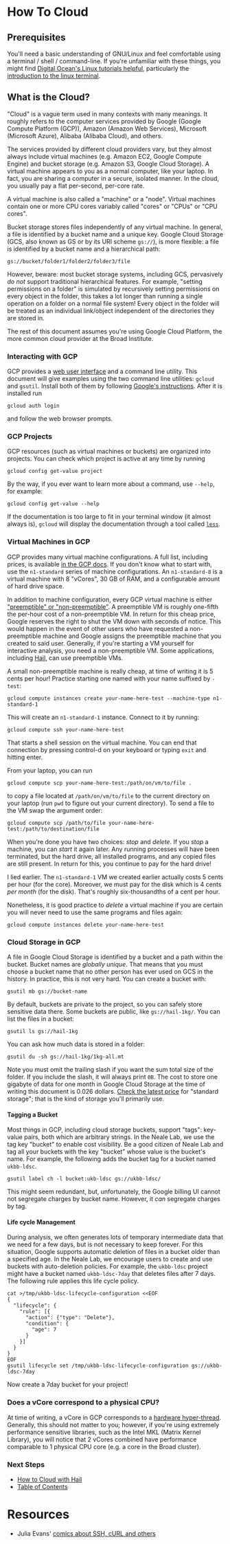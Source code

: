 # How To Cloud

## Prerequisites

You'll need a basic understanding of GNU/Linux and feel comfortable using a
terminal / shell / command-line. If you're unfamiliar with these things, you
might find [Digital Ocean's Linux tutorials
helpful](https://www.digitalocean.com/community/tutorial_series/getting-started-with-linux),
particularly the [introduction to the linux
terminal](https://www.digitalocean.com/community/tutorials/an-introduction-to-the-linux-terminal).

## What is the Cloud?

"Cloud" is a vague term used in many contexts with many meanings. It roughly
refers to the computer services provided by Google (Google Compute Platform
(GCP)), Amazon (Amazon Web Services), Microsoft (Microsoft Azure), Alibaba
(Alibaba Cloud), and others.

The services provided by different cloud providers vary, but they almost
always include virtual machines (e.g. Amazon EC2, Google Compute Engine) and
bucket storage (e.g. Amazon S3, Google Cloud Storage). A virtual machine appears
to you as a normal computer, like your laptop. In fact, you are sharing a
computer in a secure, isolated manner. In the cloud, you usually pay a flat
per-second, per-core rate.

A virtual machine is also called a "machine" or a "node". Virtual machines
contain one or more CPU cores variably called "cores" or "CPUs" or "CPU cores".

Bucket storage stores files independently of any virtual machine. In general, a
file is identified by a bucket name and a unique key. Google Cloud Storage (GCS,
also known as GS or by its URI scheme `gs://`), is more flexible: a file is
identified by a bucket name and a hierarchical path:

```
gs://bucket/folder1/folder2/folder3/file
```

However, beware: most bucket storage systems, including GCS, pervasively *do
not* support traditional hierarchical features. For example, "setting
permissions on a folder" is simulated by recursively setting permissions on
every object in the folder, this takes a lot longer than running a single
operation on a folder on a normal file system! Every object in the folder will
be treated as an individual link/object independent of the directories they are
stored in.

The rest of this document assumes you're using Google Cloud Platform, the
more common cloud provider at the Broad Institute.

### Interacting with GCP

GCP provides a [web user interface](https://console.cloud.google.com) and a
command line utility. This document will give examples using the two command line
utilities: `gcloud` and `gsutil`. Install both of them by following [Google's
instructions](https://cloud.google.com/sdk/docs/downloads-interactive). After it
is installed run

```
gcloud auth login
```

and follow the web browser prompts.

### GCP Projects

GCP resources (such as virtual machines or buckets) are organized into
projects. You can check which project is active at any time by running

```
gcloud config get-value project
```

By the way, if you ever want to learn more about a command, use `--help`, for
example:

```
gcloud config get-value --help
```

If the documentation is too large to fit in your terminal window (it almost
always is), `gcloud` will display the documentation through a tool called
[`less`](https://en.wikipedia.org/wiki/Less_(Unix)).

### Virtual Machines in GCP

GCP provides many virtual machine configurations. A full list, including prices,
is available [in the GCP
docs](https://cloud.google.com/compute/vm-instance-pricing). If you don't know
what to start with, use the `n1-standard` series of machine configurations. An
`n1-standard-8` is a virtual machine with 8 "vCores", 30 GB of RAM, and a
configurable amount of hard drive space.

In addition to machine configuration, every GCP virtual machine is either
["preemptible" or
"non-preemptible"](https://cloud.google.com/compute/docs/instances/preemptible). A
preemptible VM is roughly one-fifth the per-hour cost of a non-preemptible
VM. In return for this cheap price, Google reserves the right to shut the VM
down with seconds of notice. This would happen in the event of other users who
have requested a non-preemptible machine and Google assigns the preemptible
machine that you created to said user.  Generally, if you're starting a VM
yourself for interactive analysis, you need a non-preemptible VM. Some
applications, including [Hail](https://hail.is), can use preemptible VMs.

A small non-preemptible machine is really cheap, at time of writing it is 5
cents per hour! Practice starting one named with your name suffixed by `-test`:

```
gcloud compute instances create your-name-here-test --machine-type n1-standard-1
```

This will create an `n1-standard-1` instance. Connect to it by running:

```
gcloud compute ssh your-name-here-test
```

That starts a shell session on the virtual machine. You can end that connection
by pressing control-d on your keyboard or typing `exit` and hitting enter.

From your laptop, you can run

```
gcloud compute scp your-name-here-test:/path/on/vm/to/file .
```

to copy a file located at `/path/on/vm/to/file` to the current directory on your
laptop (run `pwd` to figure out your current directory). To send a file to the
VM swap the argument order:

```
gcloud compute scp /path/to/file your-name-here-test:/path/to/destination/file
```

When you're done you have two choices: *stop* and *delete*. If you *stop* a machine,
you can *start* it again later. Any running processes will have been terminated,
but the hard drive, all installed programs, and any copied files are still
present. In return for this, you continue to pay for the hard drive!

I lied earlier. The `n1-standard-1` VM we created earlier actually costs 5 cents
per hour (for the core). Moreover, we must pay for the disk which is 4 cents
*per month* (for the disk). That's roughly six-thousandths of a cent per hour.

Nonetheless, it is good practice to *delete* a virtual machine if you are
certain you will never need to use the same programs and files again:

```
gcloud compute instances delete your-name-here-test
```

### Cloud Storage in GCP

A file in Google Cloud Storage is identified by a bucket and a path within the
bucket. Bucket names are *globally unique*. That means that you must choose a
bucket name that no other person has ever used on GCS in the history. In
practice, this is not very hard. You can create a bucket with:

```
gsutil mb gs://bucket-name
```

By default, buckets are private to the project, so you can safely store
sensitive data there. Some buckets are public, like `gs://hail-1kg/`. You can
list the files in a bucket:

```
gsutil ls gs://hail-1kg
```

You can ask how much data is stored in a folder:

```
gsutil du -sh gs://hail-1kg/1kg-all.mt
```

Note you must omit the trailing slash if you want the sum total size of the
folder. If you include the slash, it will always print `0B`. The cost to store
one gigabyte of data for one month in Google Cloud Storage at the time of
writing this document is 0.026 dollars. [Check the latest
price](https://cloud.google.com/storage/pricing) for "standard storage"; that is
the kind of storage you'll primarily use.

#### Tagging a Bucket

Most things in GCP, including cloud storage buckets, support "tags": key-value
pairs, both which are arbitrary strings. In the Neale Lab, we use the tag key
"bucket" to enable cost visibility. Be a good citizen of Neale Lab and tag all
your buckets with the key "bucket" whose value is the bucket's name. For
example, the following adds the bucket tag for a bucket named `ukbb-ldsc`.

```
gsutil label ch -l bucket:ukb-ldsc gs://ukbb-ldsc/
```

This might seem redundant, but, unfortunately, the Google billing UI cannot not
segregate charges by bucket name. However, it *can* segregate charges by tag.

#### Life cycle Management

During analysis, we often generates lots of temporary intermediate data that we
need for a few days, but is not necessary to keep forever. For this situation,
Google supports automatic deletion of files in a bucket older than a specified
age. In the Neale Lab, we encourage users to create and use buckets with
auto-deletion policies. For example, the `ukbb-ldsc` project might have a bucket
named `ukbb-ldsc-7day` that deletes files after 7 days. The following rule
applies this life cycle policy.

```
cat >/tmp/ukbb-ldsc-lifecycle-configuration <<EOF
{
  "lifecycle": {
    "rule": [{
      "action": {"type": "Delete"},
      "condition": {
        "age": 7
      }
    }]
  }
}
EOF
gsutil lifecycle set /tmp/ukbb-ldsc-lifecycle-configuration gs://ukbb-ldsc-7day
```

Now create a 7day bucket for your project!

### Does a vCore correspond to a physical CPU?

At time of writing, a vCore in GCP corresponds to a [hardware
hyper-thread](https://en.wikipedia.org/wiki/Hyper-threading). Generally, this
should not matter to you; however, if you're using extremely performance
sensitive libraries, such as the Intel MKL (Matrix Kernel Library), you will
notice that 2 vCores combined have performance comparable to 1 physical CPU core
(e.g. a core in the Broad cluster).

### Next Steps

- [How to Cloud with Hail](./how-to-cloud-with-hail.md)
- [Table of Contents](./README.md)

# Resources

- Julia Evans' [comics about SSH, cURL and others](https://jvns.ca/blog/2019/02/10/a-few-networking-tool-comics/)
